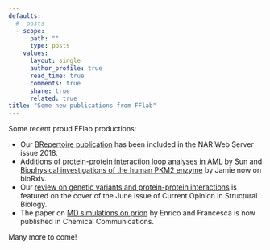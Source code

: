 ```yaml
---
defaults:
  # _posts
  - scope:
      path: ""
      type: posts
    values:
      layout: single
      author_profile: true
      read_time: true
      comments: true
      share: true
      related: true
title: "Some new publications from FFlab"
---
```


Some recent proud FFlab productions:

* Our [BRepertoire publication](https://doi.org/10.1093/nar/gky276) has been included in the NAR Web Server issue 2018.
* Additions of [protein-protein interaction loop analyses in AML](https://www.biorxiv.org/content/early/2018/04/25/306886) by Sun and [Biophysical investigations of the human PKM2 enzyme](https://www.biorxiv.org/content/early/2018/07/26/378133) by Jamie now on bioRxiv.
* Our [review on genetic variants and protein-protein interactions](https://doi.org/10.1016/j.sbi.2017.12.006) is featured on the cover of the June issue of Current Opinion in Structural Biology.
* The paper on [MD simulations on prion](http://dx.doi.org/10.1039/C8CC04089C) by Enrico and Francesca is now published in Chemical Communications.

Many more to come!


